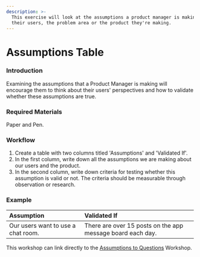 ```yaml
---
description: >-
  This exercise will look at the assumptions a product manager is making about
  their users, the problem area or the product they're making.
---
```


# Assumptions Table

### Introduction

Examining the assumptions that a Product Manager is making will encourage them to think about their users' perspectives and how to validate whether these assumptions are true. 

### Required Materials

Paper and Pen. 

### Workflow

1. Create a table with two columns titled 'Assumptions' and 'Validated If'.
2. In the first column, write down all the assumptions we are making about our users and the product. 
3. In the second column, write down criteria for testing whether this assumption is valid or not. The criteria should be measurable through observation or research.



### Example

| **Assumption** | **Validated If** |
| :--- | :--- |
| Our users want to use a chat room. | There are over 15 posts on the app message board each day. |

This workshop can link directly to the [Assumptions to Questions](assumptions-to-questions.md) Workshop.

